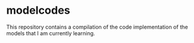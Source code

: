 # modelcodes
This repository contains a compilation of the code implementation of the models that I am currently learning.
